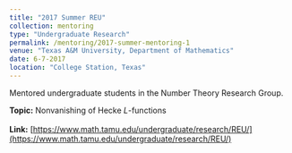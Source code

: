 ```yaml
---
title: "2017 Summer REU"
collection: mentoring
type: "Undergraduate Research"
permalink: /mentoring/2017-summer-mentoring-1
venue: "Texas A&M University, Department of Mathematics"
date: 6-7-2017
location: "College Station, Texas"
---
```


Mentored undergraduate students in the Number Theory Research Group.

**Topic:** Nonvanishing of Hecke *L*-functions <br><br>
**Link:** [https://www.math.tamu.edu/undergraduate/research/REU/](https://www.math.tamu.edu/undergraduate/research/REU/)

<!--
Heading 1
======

Heading 2
======

Heading 3
======
-->
